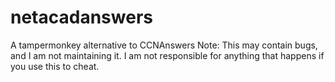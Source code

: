 # netacadanswers
A tampermonkey alternative to CCNAnswers
Note: This may contain bugs, and I am not maintaining it.
I am not responsible for anything that happens if you use this to cheat.
